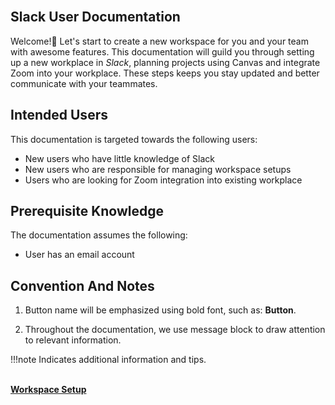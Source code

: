 <br>

## Slack User Documentation

Welcome!👋 Let's start to create a new workspace for you and your team with awesome features. This documentation will guild you through setting up a new workplace in *Slack*, planning projects using Canvas and integrate Zoom into your workplace. These steps keeps you stay updated and better communicate with your teammates.

## Intended Users

This documentation is targeted towards the following users:

* New users who have little knowledge of Slack
* New users who are responsible for managing workspace setups
* Users who are looking for Zoom integration into existing workplace

## Prerequisite Knowledge

The documentation assumes the following:

* User has an email account

## Convention And Notes

1. Button name will be emphasized using bold font, such as: **Button**.

2. Throughout the documentation, we use message block to draw attention to relevant information.

!!!note
    Indicates additional information and tips.  
<br>

**[Workspace Setup](workspace_setup.md)**
